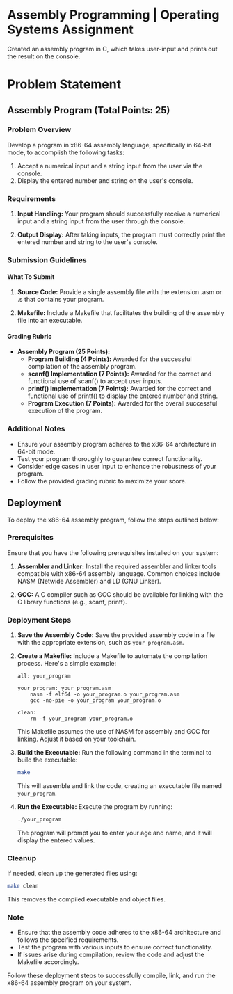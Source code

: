 # Assembly Programming | Operating Systems Assignment
Created an assembly program in C, which takes user-input and prints out the result on the console.

# Problem Statement

## Assembly Program (Total Points: 25)

### Problem Overview
Develop a program in x86-64 assembly language, specifically in 64-bit mode, to accomplish the following tasks:
1. Accept a numerical input and a string input from the user via the console.
2. Display the entered number and string on the user's console.

### Requirements
1. **Input Handling:** Your program should successfully receive a numerical input and a string input from the user through the console.

2. **Output Display:** After taking inputs, the program must correctly print the entered number and string to the user's console.

### Submission Guidelines

#### What To Submit
1. **Source Code:** Provide a single assembly file with the extension .asm or .s that contains your program.

2. **Makefile:** Include a Makefile that facilitates the building of the assembly file into an executable.

#### Grading Rubric
- **Assembly Program (25 Points):**
  - **Program Building (4 Points):** Awarded for the successful compilation of the assembly program.
  - **scanf() Implementation (7 Points):** Awarded for the correct and functional use of scanf() to accept user inputs.
  - **printf() Implementation (7 Points):** Awarded for the correct and functional use of printf() to display the entered number and string.
  - **Program Execution (7 Points):** Awarded for the overall successful execution of the program.

### Additional Notes
- Ensure your assembly program adheres to the x86-64 architecture in 64-bit mode.
- Test your program thoroughly to guarantee correct functionality.
- Consider edge cases in user input to enhance the robustness of your program.
- Follow the provided grading rubric to maximize your score.

## Deployment

To deploy the x86-64 assembly program, follow the steps outlined below:

### Prerequisites

Ensure that you have the following prerequisites installed on your system:

1. **Assembler and Linker:** Install the required assembler and linker tools compatible with x86-64 assembly language. Common choices include NASM (Netwide Assembler) and LD (GNU Linker).

2. **GCC:** A C compiler such as GCC should be available for linking with the C library functions (e.g., scanf, printf).

### Deployment Steps

1. **Save the Assembly Code:**
   Save the provided assembly code in a file with the appropriate extension, such as `your_program.asm`.

2. **Create a Makefile:**
   Include a Makefile to automate the compilation process. Here's a simple example:

   ```make
   all: your_program

   your_program: your_program.asm
       nasm -f elf64 -o your_program.o your_program.asm
       gcc -no-pie -o your_program your_program.o

   clean:
       rm -f your_program your_program.o
   ```

   This Makefile assumes the use of NASM for assembly and GCC for linking. Adjust it based on your toolchain.

3. **Build the Executable:**
   Run the following command in the terminal to build the executable:

   ```bash
   make
   ```

   This will assemble and link the code, creating an executable file named `your_program`.

4. **Run the Executable:**
   Execute the program by running:

   ```bash
   ./your_program
   ```

   The program will prompt you to enter your age and name, and it will display the entered values.

### Cleanup

If needed, clean up the generated files using:

```bash
make clean
```

This removes the compiled executable and object files.

### Note

- Ensure that the assembly code adheres to the x86-64 architecture and follows the specified requirements.
- Test the program with various inputs to ensure correct functionality.
- If issues arise during compilation, review the code and adjust the Makefile accordingly.

Follow these deployment steps to successfully compile, link, and run the x86-64 assembly program on your system.

